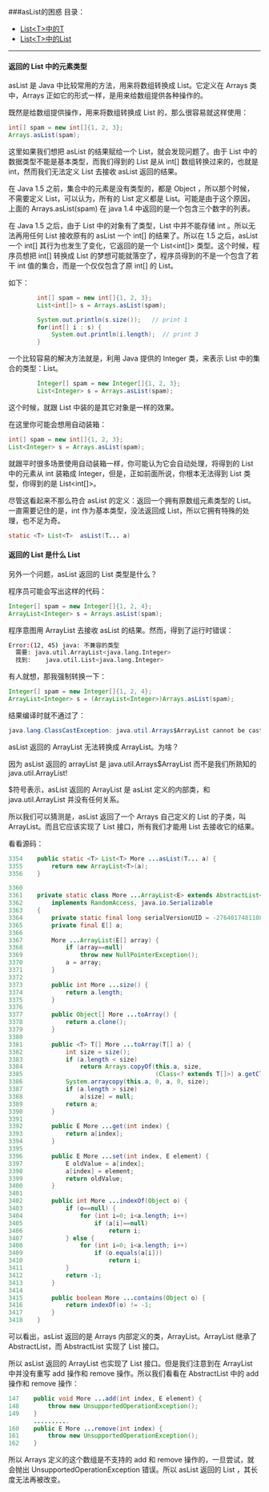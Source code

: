 ###asList的困惑
目录：  

+   [List\<T\>中的T](#1)
+   [List\<T\>中的List](#2)

----

<h4 id="1">返回的 List 中的元素类型</h4>
asList 是 Java 中比较常用的方法，用来将数组转换成 List。它定义在 Arrays 类中，Arrays 正如它的形式一样，是用来给数组提供各种操作的。  

既然是给数组提供操作，用来将数组转换成 List 的，那么很容易就这样使用：  

```Java
int[] spam = new int[]{1, 2, 3};
Arrays.asList(spam);
```

这里如果我们想把 asList 的结果赋给一个 List，就会发现问题了。由于 List 中的数据类型不能是基本类型，而我们得到的 List 是从 int[] 数组转换过来的，也就是 int，然而我们无法定义 List<int> 去接收 asList 返回的结果。  

在 Java 1.5 之前，集合中的元素是没有类型的，都是 Object ，所以那个时候，不需要定义 List<int>，可以认为，所有的 List 定义都是 List<Object>。可能是由于这个原因，上面的 Arrays.asList(spam) 在 java 1.4 中返回的是一个包含三个数字的列表。  

在 Java 1.5 之后，由于 List 中的对象有了类型，List 中并不能存储 int 。所以无法再用任何 List 接收原有的 asList 一个 int[] 的结果了。所以在 1.5 之后，asList 一个 int[] 其行为也发生了变化，它返回的是一个 List<int[]> 类型。这个时候，程序员想把 int[] 转换成 List 的梦想可能就落空了，程序员得到的不是一个包含了若干 int 值的集合，而是一个仅仅包含了原 int[] 的 List。  

如下：

```Java
        int[] spam = new int[]{1, 2, 3};
        List<int[]> s = Arrays.asList(spam);

        System.out.println(s.size());   // print 1
        for(int[] i : s) {
            System.out.println(i.length);  // print 3
        }
```

一个比较容易的解决方法就是，利用 Java 提供的 Integer 类，来表示 List 中的集合的类型：List<Integer>。 

```java
        Integer[] spam = new Integer[]{1, 2, 3};
        List<Integer> s = Arrays.asList(spam);
```

这个时候，就跟 List 中装的是其它对象是一样的效果。  

在这里你可能会想用自动装箱：  

```java
int[] spam = new int[]{1, 2, 3};
List<Integer> s = Arrays.asList(spam);
```

就跟平时很多场景使用自动装箱一样，你可能认为它会自动处理，将得到的 List 中的元素从 int 装箱成 Integer，但是，正如前面所说，你根本无法得到 List<int> 类型，你得到的是 List<int[]>。 

尽管这看起来不那么符合 asList 的定义：返回一个拥有原数组元素类型的 List。一直需要记住的是，int 作为基本类型，没法返回成 List<int>，所以它拥有特殊的处理，也不足为奇。  

```java
static <T> List<T>	asList(T... a)
``` 

<h4 id="2">返回的 List 是什么 List</h4>
另外一个问题，asList 返回的 List 类型是什么？  

程序员可能会写出这样的代码：  

```java
Integer[] spam = new Integer[]{1, 2, 4};
ArrayList<Integer> s = Arrays.asList(spam);
```

程序意图用 ArrayList 去接收 asList 的结果。然而，得到了运行时错误：  

```sh
Error:(12, 45) java: 不兼容的类型
  需要: java.util.ArrayList<java.lang.Integer>
  找到:    java.util.List<java.lang.Integer>
```

有人就想，那我强制转换一下：  

```java
Integer[] spam = new Integer[]{1, 2, 4};
ArrayList<Integer> s = (ArrayList<Integer>)Arrays.asList(spam);
```
结果编译时就不通过了：  

```java
java.lang.ClassCastException: java.util.Arrays$ArrayList cannot be cast to java.util.ArrayList
```

asList 返回的 ArrayList 无法转换成 ArrayList。为啥？  

因为 asList 返回的 arrayList 是 java.util.Arrays$ArrayList 而不是我们所熟知的 java.util.ArrayList!  

$符号表示，asList 返回的 ArrayList 是 asList 定义的内部类，和 java.util.ArrayList 并没有任何关系。  

所以我们可以猜测是，asList 返回了一个 Arrays 自己定义的 List 的子类，叫 ArrayList。而且它应该实现了 List 接口，所有我们才能用 List 去接收它的结果。  

看看源码：  

```java
3354    public static <T> List<T> More ...asList(T... a) {
3355        return new ArrayList<T>(a);
3356    }

3360
3361    private static class More ...ArrayList<E> extends AbstractList<E>
3362        implements RandomAccess, java.io.Serializable
3363    {
3364        private static final long serialVersionUID = -2764017481108945198L;
3365        private final E[] a;
3366
3367        More ...ArrayList(E[] array) {
3368            if (array==null)
3369                throw new NullPointerException();
3370            a = array;
3371        }
3372
3373        public int More ...size() {
3374            return a.length;
3375        }
3376
3377        public Object[] More ...toArray() {
3378            return a.clone();
3379        }
3380
3381        public <T> T[] More ...toArray(T[] a) {
3382            int size = size();
3383            if (a.length < size)
3384                return Arrays.copyOf(this.a, size,
3385                                     (Class<? extends T[]>) a.getClass());
3386            System.arraycopy(this.a, 0, a, 0, size);
3387            if (a.length > size)
3388                a[size] = null;
3389            return a;
3390        }
3391
3392        public E More ...get(int index) {
3393            return a[index];
3394        }
3395
3396        public E More ...set(int index, E element) {
3397            E oldValue = a[index];
3398            a[index] = element;
3399            return oldValue;
3400        }
3401
3402        public int More ...indexOf(Object o) {
3403            if (o==null) {
3404                for (int i=0; i<a.length; i++)
3405                    if (a[i]==null)
3406                        return i;
3407            } else {
3408                for (int i=0; i<a.length; i++)
3409                    if (o.equals(a[i]))
3410                        return i;
3411            }
3412            return -1;
3413        }
3414
3415        public boolean More ...contains(Object o) {
3416            return indexOf(o) != -1;
3417        }
3418    }
```

可以看出，asList 返回的是 Arrays 内部定义的类，ArrayList。ArrayList 继承了 AbstractList，而 AbstractList 实现了 List 接口。  

所以 asList 返回的 ArrayList 也实现了 List 接口。但是我们注意到在 ArrayList 中并没有重写 add 操作和 remove 操作。所以我们看看在 AbstractList 中的 add 操作和 remove 操作：  

```java
147    public void More ...add(int index, E element) {
148        throw new UnsupportedOperationException();
149    }
       ..........
160    public E More ...remove(int index) {
161        throw new UnsupportedOperationException();
162    }
```

所以 Arrays 定义的这个数组是不支持的 add 和 remove 操作的，一旦尝试，就会抛出 UnsupportedOperationException 错误。所以 asList 返回的 List ，其长度无法再被改变。  

